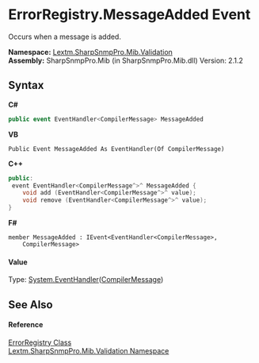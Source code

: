 # ErrorRegistry.MessageAdded Event
 

Occurs when a message is added.

**Namespace:**&nbsp;<a href="N_Lextm_SharpSnmpPro_Mib_Validation">Lextm.SharpSnmpPro.Mib.Validation</a><br />**Assembly:**&nbsp;SharpSnmpPro.Mib (in SharpSnmpPro.Mib.dll) Version: 2.1.2

## Syntax

**C#**<br />
``` C#
public event EventHandler<CompilerMessage> MessageAdded
```

**VB**<br />
``` VB
Public Event MessageAdded As EventHandler(Of CompilerMessage)
```

**C++**<br />
``` C++
public:
 event EventHandler<CompilerMessage^>^ MessageAdded {
	void add (EventHandler<CompilerMessage^>^ value);
	void remove (EventHandler<CompilerMessage^>^ value);
}
```

**F#**<br />
``` F#
member MessageAdded : IEvent<EventHandler<CompilerMessage>,
    CompilerMessage>

```


#### Value
Type: <a href="https://docs.microsoft.com/dotnet/api/system.eventhandler-1" target="_blank" rel="noopener noreferrer">System.EventHandler</a>(<a href="T_Lextm_SharpSnmpPro_Mib_Validation_CompilerMessage">CompilerMessage</a>)

## See Also


#### Reference
<a href="T_Lextm_SharpSnmpPro_Mib_Validation_ErrorRegistry">ErrorRegistry Class</a><br /><a href="N_Lextm_SharpSnmpPro_Mib_Validation">Lextm.SharpSnmpPro.Mib.Validation Namespace</a><br />
